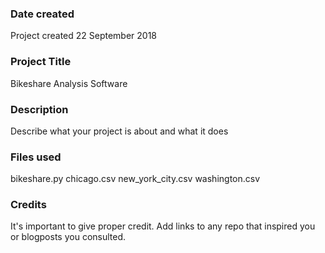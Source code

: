 ### Date created
Project created 22 September 2018

### Project Title
Bikeshare Analysis Software

### Description
Describe what your project is about and what it does

### Files used
bikeshare.py
chicago.csv
new_york_city.csv
washington.csv

### Credits
It's important to give proper credit. Add links to any repo that inspired you or blogposts you consulted.

